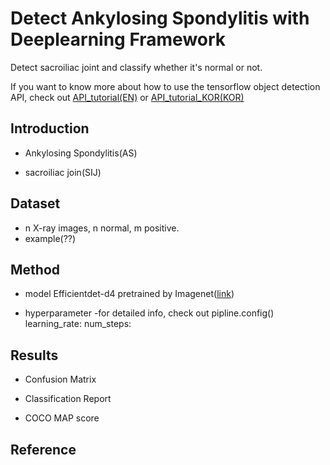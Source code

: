# Detect Ankylosing Spondylitis with Deeplearning Framework
Detect sacroiliac joint and classify whether it's normal or not.

If you want to know more about how to use the tensorflow object detection API, check out [API_tutorial(EN)](API_tutorial.md) or [API_tutorial_KOR(KOR)](API_tutorial_KOR.md)

## Introduction
* Ankylosing Spondylitis(AS)

* sacroiliac join(SIJ)

## Dataset
* n X-ray images, n normal, m positive.
* example(??)

## Method
* model
Efficientdet-d4 pretrained by Imagenet([link]())

* hyperparameter
-for detailed info, check out pipline.config()
learning_rate: 
num_steps:

## Results
* Confusion Matrix

* Classification Report

* COCO MAP score


## Reference
